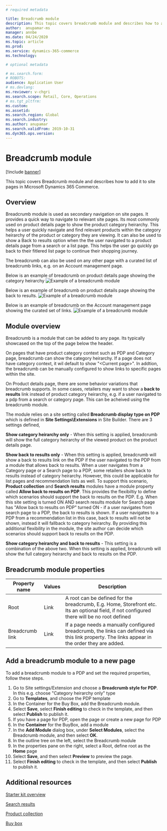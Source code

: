 ```yaml
---
# required metadata

title: Breadcrumb module 
description: This topic covers breadcrumb module and describes how to add it to site pages in Microsoft Dynamics 365 Commerce.
author:  anupamar-ms
manager: annbe
ms.date: 04/24/2020
ms.topic: article
ms.prod: 
ms.service: dynamics-365-commerce
ms.technology: 

# optional metadata

# ms.search.form: 
# ROBOTS: 
audience: Application User
# ms.devlang: 
ms.reviewer: v-chgri
ms.search.scope: Retail, Core, Operations
# ms.tgt_pltfrm: 
ms.custom: 
ms.assetid: 
ms.search.region: Global
ms.search.industry: 
ms.author: anupamar
ms.search.validFrom: 2019-10-31
ms.dyn365.ops.version: 
---
```


# Breadcrumb module


[!include [banner](includes/banner.md)]

This topic covers  Breadcrumb module and describes how to add it to site pages in Microsoft Dynamics 365 Commerce.

## Overview
Breadcrumb module is used as secondary navigation on site pages. It provides a quick way to navigate to relevant site pages. Its most commonly used on product details page to show the product category heirarchy. This helps a user quickly navigate and find relevant products within the category heirarchy of the product or category they are viewing. It can also be used to show a Back to results option when the the user navigated to a product details page from a search or a list page. This helps the user go quickly go back to their fitlered list page to continue their shopping journey.

The breadcrumb can also be used on any other page with a curated list of breadcrumb links, e.g. on an Account management page.

Below is an example of breadcrumb on product details page showing the category heirarchy
![Example of a breadcrumb module](./media/ecommerce-breadcrumb1.PNG)

Below is an example of breadcrumb on product details page showing the back to results.
![Example of a breadcrumb module](./media/ecommerce-breadcrumb2.PNG)

Below is an example of breadcrumb on the Account management page showing the curated set of links.
![Example of a breadcrumb module](./media/ecommerce-breadcrumb3.PNG)

## Module overview
Breadcrumb is a module that can be added to any page. Its typically showcased on the top of the page below the header.

On pages that have product category context such as PDP and Category page, breadcrumb can show the category heirarchy. If a page does not have category context, it wil default to show "<Root>\<Current page>".  In addtion, the breadcrumb can be manually configured to show links to specific pages within the site.

On Product details page, there are some behavior variations that breadcrumb supports. In some cases, retailers may want to show a **back to results** link instead of product category heirarchy, e.g. if a user navigated to a pdp from a search or category page.  This can be acheived using the breadcrumb module.

The module relies on a site setting called **Breadcrumb display type on PDP** which is defined in **Site Settings\Extensions** in Site Builder. There are 3 settings defined,

**Show category heirarchy only** - When this setting is applied, breadcrumb will show the full category heirarchy of the viewed product on the product details page.

**Show back to results only** - When this setting is applied, breadcrumb will show a back to results link on the PDP if the user navigated to the PDP from a module that allows back to results. When a user navigates from a Category page or a Search page to a PDP, some retailers show back to results instead of category heirarchy. However, this could be applicable for list pages and recommendation lists as well. To support this scenario, **Product collection** and **Search results** modules have a module property called **Allow back to results on PDP**. This provides the flexibiltiy to define which scenarios should support the back to results on the PDP.  E.g. When this site setting is turned ON AND search results module for Search page has "Allow back to results on PDP" turned ON - if a user navigates from search page to a PDP, the back to results is shown.  If a user navigates to a PDP from a recommendation list in this case, back to results will not be shown, instead it will fallback to category heirarchy. By providing this additional flexibility in the module, the site author can decide which scenarios should support back to results on the PDP.

**Show category heirarchy and back to results** - This setting is a combination of the above two. When this setting is applied, breadcrumb will show the full category heirarchy and back to results on the PDP. 


## Breadcrumb module properties

| Property name  | Values | Description |
|----------------|--------|-------------|
| Root          | Link| A root can be defined for the breadcrumb, E.g. Home, Storefront etc. Its an optional field, if not configured there will be no root defined|
| Breadcrumb link  | Link | If a page needs a manually configured breadcrumb, the links can defined via this link property. The links appear in the order they are added.|


## Add a breadcrumb module to a new page

To add a breadcrumb module to a PDP and set the required properties, follow these steps.

1. Go to Site settings/Extension and choose a **Breadcrumb style for PDP**. In this e.g. choose "Category heirarchy only" type
1. Go to **Templates**, and choose the PDP template 
1. In the Container for the Buy Box, add the Breadcrumb module. 
1. Select **Save**, select **Finish editing** to check in the template, and then select **Publish** to publish it.
1. If you have a page for PDP, open the page or create a new page for PDP
1. In the **Container** for the BuyBox, add a module
1. In the **Add Module** dialog box, under **Select Modules**, select the Breadcrumb module, and then select **OK**.
1. In the outline tree on the left, select the Breadcrumb module
1. In the properties pane on the right, select a Root, define root as the **Home** page
1. Select **Save**, and then select **Preview** to preview the page.
1. Select **Finish editing** to check in the template, and then select **Publish** to publish it. 


## Additional resources

[Starter kit overview](starter-kit-overview.md)

[Search results](category-search-page-overview.mdt.md)

[Product collection](product-collection-module-overview.md)

[Buy box](add-buy-box.md)

